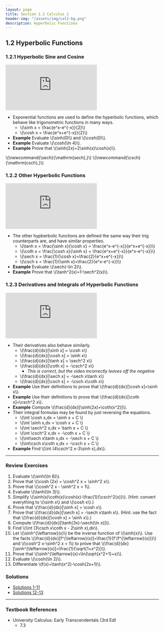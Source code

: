 ```yaml
---
layout: page
title: Section 1.2 Calculus 2
header-img: "/assets/img/cal2-bg.png"
description: Hyperbolic Functions
---
```


## 1.2 Hyperbolic Functions

### 1.2.1 Hyperbolic Sine and Cosine

<iframe src="https://www.youtube.com/embed/J78Ido7MOxE" frameborder="0" allowfullscreen></iframe>

- Exponential functions are used to define the hyperbolic functions,
  which behave like trigonometric functions in many ways.
    - \\(\sinh x = \frac{e^x-e^{-x}}{2}\\)
    - \\(\cosh x = \frac{e^x+e^{-x}}{2}\\)
- **Example** Evaluate \\(\sinh(0)\\) and \\(\cosh(0)\\).
- **Example** Evaluate \\(\cosh(\ln 4)\\).
- **Example** Prove that \\(\sinh(2x)=2\sinh(x)\cosh(x)\\).

\\(\newcommand{\sech}{\mathrm{sech}\,}\\)
\\(\newcommand{\csch}{\mathrm{csch}\,}\\)

### 1.2.2 Other Hyperbolic Functions

<iframe src="https://www.youtube.com/embed/5pHJkJoPSiA" frameborder="0" allowfullscreen></iframe>

- The other hypberbolic functions are defined the same way their
  trig counterparts are, and have similar properties.
    - \\(\tanh x = \frac{\sinh x}{\cosh x} = \frac{e^x-e^{-x}}{e^x+e^{-x}}\\)
    - \\(\coth x = \frac{\cosh x}{\sinh x} = \frac{e^x+e^{-x}}{e^x-e^{-x}}\\)
    - \\(\sech x = \frac{1}{\cosh x}=\frac{2}{e^x+e^{-x}}\\)
    - \\(\csch x = \frac{1}{\sinh x}=\frac{2}{e^x-e^{-x}}\\)
- **Example** Evaluate \\(\sech(-\ln 2)\\).
- **Example** Prove that \\(\tanh^2(x)=1-\sech^2(x)\\).


### 1.2.3 Derivatives and Integrals of Hyperbolic Functions

<iframe src="https://www.youtube.com/embed/8WSn1tyUE90" frameborder="0" allowfullscreen></iframe>

- Their derivatives also behave similarly.
    - \\(\frac{d}{dx}[\sinh x] = \cosh x\\)
    - \\(\frac{d}{dx}[\cosh x] = \sinh x\\)
    - \\(\frac{d}{dx}[\tanh x] = \sech^2 x\\)
    - \\(\frac{d}{dx}[\coth x] = -\csch^2 x\\)
        - *This is correct, but the video incorrectly leaves off the negative*
    - \\(\frac{d}{dx}[\sech x] = -\sech x\tanh x\\)
    - \\(\frac{d}{dx}[\csch x] = -\csch x\coth x\\)
- **Example**
  Use their definitions to prove that \\(\frac{d}{dx}[\cosh x]=\sinh x\\).
- **Example**
  Use their definitions to prove that \\(\frac{d}{dx}[\coth x]=\csch^2 x\\).
- **Example**
  Compute \\(\frac{d}{dx}[\sinh(2x)+\coth(x^2)]\\).
- Their integral formulas may be found by just reversing the equations.
    - \\(\int \cosh x\,dx = \sinh x + C \\)
    - \\(\int \sinh x\,dx = \cosh x + C \\)
    - \\(\int \sech^2 x\,dx = \tanh x + C \\)
    - \\(\int \csch^2 x\,dx = -\coth x + C \\)
    - \\(\int\sech x\tanh x\,dx = -\sech x + C \\)
    - \\(\int\csch x\coth x\,dx = -\csch x + C \\)
- **Example**
  Find \\(\int (4\csch^2 x-3\sinh x)\,dx\\).

---

### Review Exercises

1.  Evaluate \\(\sinh(\ln 6)\\).
3.  Prove that \\(\cosh (2x) = \cosh^2 x + \sinh^2 x\\).
3.  Prove that \\(\cosh^2 x - \sinh^2 x = 1\\).
4.  Evaluate \\(\tanh(\ln 3)\\).
5.  Simplify \\(\sinh(x)\coth(x)\cosh(x)-\frac{1}{\csch^2(x)}\\).
    (Hint: convert everything to \\(\sinh x\\) and \\(\cosh x\\).)
6.  Prove that \\(\frac{d}{dx}[\sinh x] = \cosh x\\).
7.  Prove that \\(\frac{d}{dx}[\sech x] = -\sech x\tanh x\\).
    (Hint: use the fact that \\(\frac{d}{dx}[\cosh x] = \sinh x\\).)
8.  Compute \\(\frac{d}{dx}[\tanh(3x)-\sech(\ln x)]\\).
9.  Find \\(\int (3\csch x\coth x - 2\sinh x)\,dx\\).
10. Let \\(\sinh^{\leftarrow}(x)\\) be the inverse function of
    \\(\sinh(x)\\). Use the facts
    \\(\frac{d}{dx}[f^{\leftarrow}(x)]=\frac{1}{f'(f^{\leftarrow}(x))}\\)
    and \\(\cosh^2 x-\sinh^2 x = 1\\) to prove that
    \\(\frac{d}{dx}[\sinh^{\leftarrow}(x)]=\frac{1}{\sqrt{1+x^2}}\\).
11. Prove that \\(\sinh^{\leftarrow}(x)=\ln(\sqrt{x^2+1}+x)\\).
12. Evaluate \\(\cosh(\ln 2)\\).
13. Differentiate \\(f(x)=\tanh(x^2)-\cosh(2x+1)\\).

### Solutions

- [Solutions 1-11](/resources/calculus2/solutions/1.2.a.pdf)
- [Solutions 12-13](/resources/calculus2/solutions/1.2.b.pdf)

---



### Textbook References

- University Calculus: Early Transcendentals (3rd Ed)
    - 7.3
